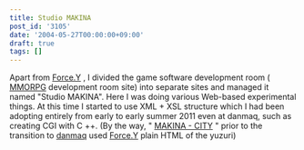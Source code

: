 ```yaml
---
title: Studio MAKINA
post_id: '3105'
date: '2004-05-27T00:00:00+09:00'
draft: true
tags: []
---
```


Apart from [Force.Y](https://danmaq.com/force-y) , I divided the game software development room ( [MMORPG](https://danmaq.com/tag/evil-kingdom) development room site) into separate sites and managed it named "Studio MAKINA". Here I was doing various Web-based experimental things. At this time I started to use XML + XSL structure which I had been adopting entirely from early to early summer 2011 even at danmaq, such as creating CGI with C ++. (By the way, " [MAKINA - CITY](https://danmaq.com/makina-city) " prior to the transition to [danmaq](https://danmaq.com/force-y) used [Force.Y](https://danmaq.com/force-y) plain HTML of the yuzuri)
